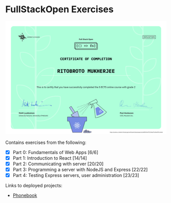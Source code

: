 # FullStackOpen Exercises

![Certificate for parts 0-4](Certificate0-4.png)

Contains exercises from the following:
- [x] Part 0: Fundamentals of Web Apps [6/6]
- [x] Part 1: Introduction to React [14/14]
- [x] Part 2: Communicating with server [20/20]
- [x] Part 3: Programming a server with NodeJS and Express [22/22]
- [x] Part 4: Testing Express servers, user administration [23/23]

Links to deployed projects:
- [Phonebook](https://fullstackopen-phonebook-3wu0.onrender.com)
